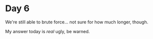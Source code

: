 # Day 6

We're still able to brute force... not sure for how much longer, though.

My answer today is _real_ ugly, be warned.
